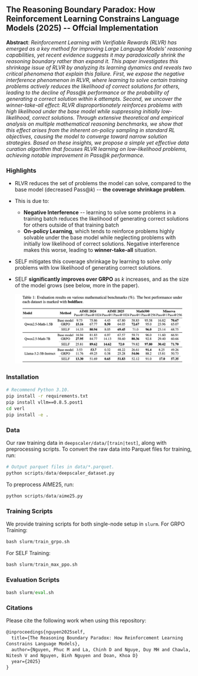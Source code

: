 ## The Reasoning Boundary Paradox: How Reinforcement Learning Constrains Language Models (2025) -- Offcial Implementation

**Abstract**: *Reinforcement Learning with Verifiable Rewards (RLVR) has emerged as a key method for improving Large Language Models' reasoning capabilities, yet recent evidence suggests it may paradoxically shrink the reasoning boundary rather than expand it. This paper investigates this shrinkage issue of RLVR by analyzing its learning dynamics and reveals two critical phenomena that explain this failure. First, we expose the negative interference phenomenon in RLVR, where learning to solve certain training problems actively reduces the likelihood of correct solutions for others, leading to the decline of Pass@$k$ performance or the probability of generating a correct solution within $k$ attempts. Second, we uncover the winner-take-all effect: RLVR disproportionately reinforces problems with high likelihood under the base model while suppressing initially low-likelihood, correct solutions. Through extensive theoretical and empirical analysis on multiple mathematical reasoning benchmarks, we show that this effect arises from the inherent on-policy sampling in standard RL objectives, causing the model to converge toward narrow solution strategies. Based on these insights, we propose a simple yet effective data curation algorithm that focuses RLVR learning on low-likelihood problems, achieving notable improvement in Pass@$k$ performance.*

### Highlights
* RLVR reduces the set of problems the model can solve, compared to the base model (decreased Pass@$k$) -- **the coverage shrinkage problem**.
* This is due to:
  * **Negative Interference** -- learning to solve some problems in a training batch reduces the likelihood of generating correct solutions for others outside of that training batch
  * **On-policy Learning**, which tends to reinforce problems highly solvable under the base model while neglecting problems with initially low likelihood of correct solutions. Negative interference makes this worse, leading to **winner-take-all** situation.
* SELF mitigates this coverage shrinkage by learning to solve only problems with low likelihood of generating correct solutions.
* SELF **significantly improves over GRPO** as $k$ increases, and as the size of the model grows (see below, more in the paper). 
    
    ![alt text](figures/main-results.png)

### Installation
```bash
# Recommend Python 3.10.
pip install -r requirements.txt
pip install vllm==0.8.5.post1
cd verl
pip install -e .
```

### Data
Our raw training data in `deepscaler/data/[train|test]`, along with preprocessing scripts. To convert the raw data into Parquet files for training, run:
```python
# Output parquet files in data/*.parquet.
python scripts/data/deepscaler_dataset.py
```
To preprocess AIME25, run:
```python
python scripts/data/aime25.py
```
### Training Scripts

We provide training scripts for both single-node setup in `slurm`.
For GRPO Training:
```python
bash slurm/train_grpo.sh
```
For SELF Training:
```python
bash slurm/train_max_ppo.sh
```
### Evaluation Scripts
```python
bash slurm/eval.sh
```

### Citations

Please cite the following work when using this repository:

```
@inproceedings{nguyen2025self,
  title={The Reasoning Boundary Paradox: How Reinforcement Learning Constrains Language Models},
  author={Nguyen, Phuc M and La, Chinh D and Nguye, Duy MH and Chawla, Nitesh V and Nguyen, Binh Nguyen and Doan, Khoa D}
  year={2025}
}
```